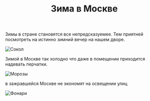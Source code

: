 ﻿---
title: Зима в Москве
book: photos
tag: photos
---

Зимы в стране становятся все непредсказуемее. Тем приятней посмотреть на истинно зимний вечер на нашем дворе.


![Сокол](https://lh3.googleusercontent.com/4QImcc72vKObwpc626XNjxiqLwJToRAAgiZ8d6wCX3r9EtXwXj_8qRL2ZmVnPvt2yEgJ7RSm4w7okKlXLOb_kV_mvfVJKnlELr5P3MastuhVQJpdYMWAPuFjOPV7BZbeKstcpgB9mA=w2400)

Зимой в Москве так холодно что даже в помещении приходится  надевать перчатки.


![Морозы](https://lh3.googleusercontent.com/ZbuoUqMIPvE9ex0NlgSrudQgYYGAN3lr2t82EzbBvj2QMlDouUaJL8TIbmz2AlhUCeX6GxRkz2nHgyVVA8vXEl4MYg_jD8dbxcebpJnhso5cyvSJISeg0zL6w4k5QBcXWiENsoUTWw=w2400)

 в зажравшейся Москве не экономят на освещении улиц


![Фонари](https://lh3.googleusercontent.com/6yZ9hb0YN8N57RWeCG6UOjAadEpNNnfm5_5jNT9qYD4HtTnDC18OAZBCpkmftIQl3BXpl1qC_4m-TnJiWQemyyh88ONJlTQDka3su26u00OF1EpX6Sjku1gC6Dc3_yP4NTDe2J1otA=w2400)